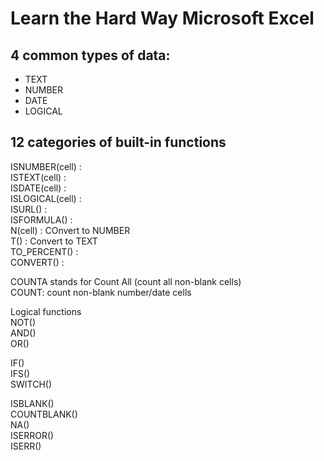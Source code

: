 # Learn the Hard Way Microsoft Excel

## 4 common types of data:
- TEXT
- NUMBER
- DATE
- LOGICAL

## 12 categories of built-in functions


ISNUMBER(cell) :   
ISTEXT(cell) :  
ISDATE(cell) :  
ISLOGICAL(cell) :  
ISURL() :  
ISFORMULA() :  
N(cell) : COnvert to NUMBER  
T() : Convert to TEXT  
TO_PERCENT() :  
CONVERT() :  

COUNTA stands for Count All (count all non-blank cells)  
COUNT: count non-blank number/date cells  

Logical functions  
NOT()  
AND()  
OR()  

IF()  
IFS()  
SWITCH()  

ISBLANK()  
COUNTBLANK()  
NA()  
ISERROR()  
ISERR()  




